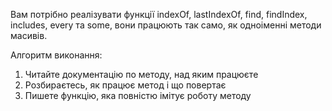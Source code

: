 Вам потрібно реалізувати функції indexOf, lastIndexOf, find, findIndex, includes, every та some, вони працюють так само, як одноіменні методи масивів.

Алгоритм виконання:

1. Читайте документацію по методу, над яким працюєте
2. Розбираєтесь, як працює метод і що повертає
3. Пишете функцію, яка повністю імітує роботу методу